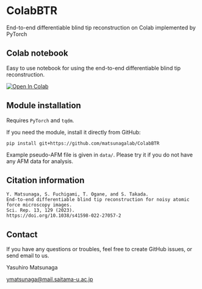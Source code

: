 # ColabBTR
End-to-end differentiable blind tip reconstruction on Colab implemented by PyTorch

## Colab notebook
Easy to use notebook for using the end-to-end differentiable blind tip reconstruction.

[![Open In Colab](https://colab.research.google.com/assets/colab-badge.svg)](https://colab.research.google.com/github/matsunagalab/ColabBTR/blob/main/ColabBTR.ipynb)

## Module installation
Requires `PyTorch` and `tqdm`. 

If you need the module, install it directly from GitHub:
```
pip install git+https://github.com/matsunagalab/ColabBTR
```

Example pseudo-AFM file is given in `data/`. Please try it if you do not have any AFM data for analysis.

## Citation information
```
Y. Matsunaga, S. Fuchigami, T. Ogane, and S. Takada. 
End-to-end differentiable blind tip reconstruction for noisy atomic force microscopy images. 
Sci. Rep. 13, 129 (2023). 
https://doi.org/10.1038/s41598-022-27057-2
```

## Contact

If you have any questions or troubles, feel free to create GitHub issues, or send email to us.

Yasuhiro Matsunaga

ymatsunaga@mail.saitama-u.ac.jp

